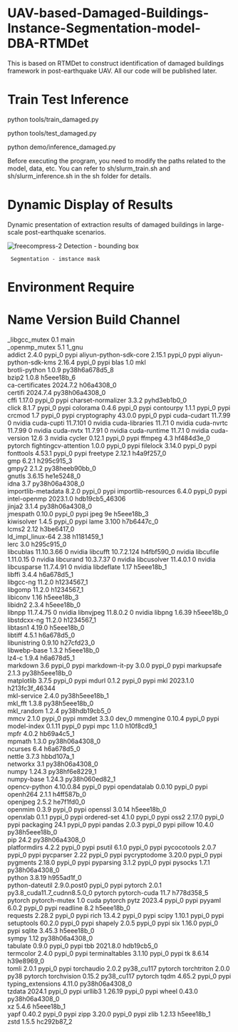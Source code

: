 # UAV-based-Damaged-Buildings-Instance-Segmentation-model-DBA-RTMDet
This is based on RTMDet to construct identification of damaged buildings framework in post-earthquake UAV. All our code will be published later.

# Train Test Inference

python tools/train_damaged.py 

python tools/test_damaged.py 

python demo/inference_damaged.py

Before executing the program, you need to modify the paths related to the model, data, etc. You can refer to sh/slurm_train.sh and sh/slurm_inference.sh in the sh folder for details.

# Dynamic Display of Results

Dynamic presentation of extraction results of damaged buildings in large-scale post-earthquake scenarios.

![freecompress-2](https://github.com/user-attachments/assets/9dd52dbc-3dd8-455e-9087-6f799e85cbfe)
     Detection - bounding box
     
     Segmentation - imstance mask


# Environment Require

# Name                    Version                   Build  Channel
_libgcc_mutex             0.1                        main  
_openmp_mutex             5.1                       1_gnu  
addict                    2.4.0                    pypi_0    pypi
aliyun-python-sdk-core    2.15.1                   pypi_0    pypi
aliyun-python-sdk-kms     2.16.4                   pypi_0    pypi
blas                      1.0                         mkl  
brotli-python             1.0.9            py38h6a678d5_8  
bzip2                     1.0.8                h5eee18b_6  
ca-certificates           2024.7.2             h06a4308_0  
certifi                   2024.7.4         py38h06a4308_0  
cffi                      1.17.0                   pypi_0    pypi
charset-normalizer        3.3.2              pyhd3eb1b0_0  
click                     8.1.7                    pypi_0    pypi
colorama                  0.4.6                    pypi_0    pypi
contourpy                 1.1.1                    pypi_0    pypi
crcmod                    1.7                      pypi_0    pypi
cryptography              43.0.0                   pypi_0    pypi
cuda-cudart               11.7.99                       0    nvidia
cuda-cupti                11.7.101                      0    nvidia
cuda-libraries            11.7.1                        0    nvidia
cuda-nvrtc                11.7.99                       0    nvidia
cuda-nvtx                 11.7.91                       0    nvidia
cuda-runtime              11.7.1                        0    nvidia
cuda-version              12.6                          3    nvidia
cycler                    0.12.1                   pypi_0    pypi
ffmpeg                    4.3                  hf484d3e_0    pytorch
fightingcv-attention      1.0.0                    pypi_0    pypi
filelock                  3.14.0                   pypi_0    pypi
fonttools                 4.53.1                   pypi_0    pypi
freetype                  2.12.1               h4a9f257_0  
gmp                       6.2.1                h295c915_3  
gmpy2                     2.1.2            py38heeb90bb_0  
gnutls                    3.6.15               he1e5248_0  
idna                      3.7              py38h06a4308_0  
importlib-metadata        8.2.0                    pypi_0    pypi
importlib-resources       6.4.0                    pypi_0    pypi
intel-openmp              2023.1.0         hdb19cb5_46306  
jinja2                    3.1.4            py38h06a4308_0  
jmespath                  0.10.0                   pypi_0    pypi
jpeg                      9e                   h5eee18b_3  
kiwisolver                1.4.5                    pypi_0    pypi
lame                      3.100                h7b6447c_0  
lcms2                     2.12                 h3be6417_0  
ld_impl_linux-64          2.38                 h1181459_1  
lerc                      3.0                  h295c915_0  
libcublas                 11.10.3.66                    0    nvidia
libcufft                  10.7.2.124           h4fbf590_0    nvidia
libcufile                 1.11.0.15                     0    nvidia
libcurand                 10.3.7.37                     0    nvidia
libcusolver               11.4.0.1                      0    nvidia
libcusparse               11.7.4.91                     0    nvidia
libdeflate                1.17                 h5eee18b_1  
libffi                    3.4.4                h6a678d5_1  
libgcc-ng                 11.2.0               h1234567_1  
libgomp                   11.2.0               h1234567_1  
libiconv                  1.16                 h5eee18b_3  
libidn2                   2.3.4                h5eee18b_0  
libnpp                    11.7.4.75                     0    nvidia
libnvjpeg                 11.8.0.2                      0    nvidia
libpng                    1.6.39               h5eee18b_0  
libstdcxx-ng              11.2.0               h1234567_1  
libtasn1                  4.19.0               h5eee18b_0  
libtiff                   4.5.1                h6a678d5_0  
libunistring              0.9.10               h27cfd23_0  
libwebp-base              1.3.2                h5eee18b_0  
lz4-c                     1.9.4                h6a678d5_1  
markdown                  3.6                      pypi_0    pypi
markdown-it-py            3.0.0                    pypi_0    pypi
markupsafe                2.1.3            py38h5eee18b_0  
matplotlib                3.7.5                    pypi_0    pypi
mdurl                     0.1.2                    pypi_0    pypi
mkl                       2023.1.0         h213fc3f_46344  
mkl-service               2.4.0            py38h5eee18b_1  
mkl_fft                   1.3.8            py38h5eee18b_0  
mkl_random                1.2.4            py38hdb19cb5_0  
mmcv                      2.1.0                    pypi_0    pypi
mmdet                     3.3.0                     dev_0    <develop>
mmengine                  0.10.4                   pypi_0    pypi
model-index               0.1.11                   pypi_0    pypi
mpc                       1.1.0                h10f8cd9_1  
mpfr                      4.0.2                hb69a4c5_1  
mpmath                    1.3.0            py38h06a4308_0  
ncurses                   6.4                  h6a678d5_0  
nettle                    3.7.3                hbbd107a_1  
networkx                  3.1              py38h06a4308_0  
numpy                     1.24.3           py38hf6e8229_1  
numpy-base                1.24.3           py38h060ed82_1  
opencv-python             4.10.0.84                pypi_0    pypi
opendatalab               0.0.10                   pypi_0    pypi
openh264                  2.1.1                h4ff587b_0  
openjpeg                  2.5.2                he7f1fd0_0  
openmim                   0.3.9                    pypi_0    pypi
openssl                   3.0.14               h5eee18b_0  
openxlab                  0.1.1                    pypi_0    pypi
ordered-set               4.1.0                    pypi_0    pypi
oss2                      2.17.0                   pypi_0    pypi
packaging                 24.1                     pypi_0    pypi
pandas                    2.0.3                    pypi_0    pypi
pillow                    10.4.0           py38h5eee18b_0  
pip                       24.2             py38h06a4308_0  
platformdirs              4.2.2                    pypi_0    pypi
psutil                    6.1.0                    pypi_0    pypi
pycocotools               2.0.7                    pypi_0    pypi
pycparser                 2.22                     pypi_0    pypi
pycryptodome              3.20.0                   pypi_0    pypi
pygments                  2.18.0                   pypi_0    pypi
pyparsing                 3.1.2                    pypi_0    pypi
pysocks                   1.7.1            py38h06a4308_0  
python                    3.8.19               h955ad1f_0  
python-dateutil           2.9.0.post0              pypi_0    pypi
pytorch                   2.0.1           py3.8_cuda11.7_cudnn8.5.0_0    pytorch
pytorch-cuda              11.7                 h778d358_5    pytorch
pytorch-mutex             1.0                        cuda    pytorch
pytz                      2023.4                   pypi_0    pypi
pyyaml                    6.0.2                    pypi_0    pypi
readline                  8.2                  h5eee18b_0  
requests                  2.28.2                   pypi_0    pypi
rich                      13.4.2                   pypi_0    pypi
scipy                     1.10.1                   pypi_0    pypi
setuptools                60.2.0                   pypi_0    pypi
shapely                   2.0.5                    pypi_0    pypi
six                       1.16.0                   pypi_0    pypi
sqlite                    3.45.3               h5eee18b_0  
sympy                     1.12             py38h06a4308_0  
tabulate                  0.9.0                    pypi_0    pypi
tbb                       2021.8.0             hdb19cb5_0  
termcolor                 2.4.0                    pypi_0    pypi
terminaltables            3.1.10                   pypi_0    pypi
tk                        8.6.14               h39e8969_0  
tomli                     2.0.1                    pypi_0    pypi
torchaudio                2.0.2                py38_cu117    pytorch
torchtriton               2.0.0                      py38    pytorch
torchvision               0.15.2               py38_cu117    pytorch
tqdm                      4.65.2                   pypi_0    pypi
typing_extensions         4.11.0           py38h06a4308_0  
tzdata                    2024.1                   pypi_0    pypi
urllib3                   1.26.19                  pypi_0    pypi
wheel                     0.43.0           py38h06a4308_0  
xz                        5.4.6                h5eee18b_1  
yapf                      0.40.2                   pypi_0    pypi
zipp                      3.20.0                   pypi_0    pypi
zlib                      1.2.13               h5eee18b_1  
zstd                      1.5.5                hc292b87_2 
